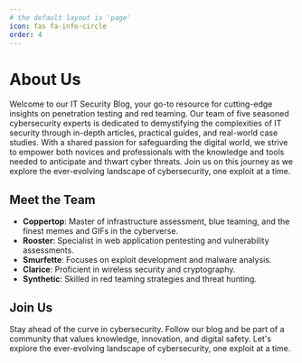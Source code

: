 ```yaml
---
# the default layout is 'page'
icon: fas fa-info-circle
order: 4
---
```


# About Us

Welcome to our IT Security Blog, your go-to resource for cutting-edge insights on penetration testing and red teaming. Our team of five seasoned cybersecurity experts is dedicated to demystifying the complexities of IT security through in-depth articles, practical guides, and real-world case studies. With a shared passion for safeguarding the digital world, we strive to empower both novices and professionals with the knowledge and tools needed to anticipate and thwart cyber threats. Join us on this journey as we explore the ever-evolving landscape of cybersecurity, one exploit at a time.

## Meet the Team

- **Coppertop**: Master of infrastructure assessment, blue teaming, and the finest memes and GIFs in the cyberverse.
- **Rooster**: Specialist in web application pentesting and vulnerability assessments.
- **Smurfette**: Focuses on exploit development and malware analysis.
- **Clarice**: Proficient in wireless security and cryptography.
- **Synthetic**: Skilled in red teaming strategies and threat hunting.

## Join Us

Stay ahead of the curve in cybersecurity. Follow our blog and be part of a community that values knowledge, innovation, and digital safety. Let's explore the ever-evolving landscape of cybersecurity, one exploit at a time.

